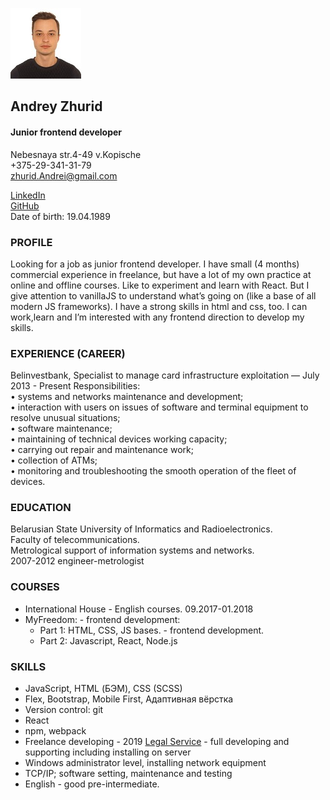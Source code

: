 ![Zhuryd Andrei](zhuryd.jpg)
## Andrey Zhurid  

#### Junior frontend developer

Nebesnaya str.4-49 v.Kopische  
+375-29-341-31-79  
zhurid.Andrei@gmail.com


[LinkedIn](https://www.linkedin.com/in/andreizhuryd-b552b9155/)  
[GitHub](https://github.com/ZhurydAndrei)  
Date of birth: 19.04.1989

### PROFILE  
Looking for a job as junior frontend developer. I have small (4 months) commercial experience in freelance, but have a lot of my own practice at online and offline courses. Like to experiment and learn with React. But I give attention to vanillaJS to understand what’s going on (like a base of all modern JS frameworks). I have a strong skills in html and css, too. I can work,learn and I’m interested with any frontend direction to develop my skills.  

### EXPERIENCE (CAREER)
Belinvestbank, Specialist to manage card infrastructure exploitation — July 2013 - Present Responsibilities:<br>
• systems and networks maintenance and development;  
• interaction with users on issues of software and terminal equipment to resolve unusual situations;  
• software maintenance;  
• maintaining of technical devices working capacity;  
• carrying out repair and maintenance work;  
• collection of ATMs;  
• monitoring and troubleshooting the smooth operation of the fleet of devices.  

### EDUCATION
Belarusian State University of Informatics and Radioelectronics.  
Faculty of telecommunications.  
Metrological support of information systems and networks.  
2007-2012 engineer-metrologist

### COURSES
* International House - English courses. 09.2017-01.2018  
* MyFreedom: - frontend development:  
  * Part 1: HTML, CSS, JS bases. - frontend development.  
  * Part 2: Javascript, React, Node.js

### SKILLS
* JavaScript, HTML (БЭМ), CSS (SCSS)  
* Flex, Bootstrap, Mobile First, Адаптивная вёрстка  
* Version control: git  
* React   
* npm, webpack  
* Freelance developing - 2019 [Legal Service](https://legal-service.by) - full developing and supporting including installing on server  
* Windows administrator level, installing network equipment  
* TCP/IP; software setting, maintenance and testing  
* English - good pre-intermediate.  


